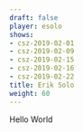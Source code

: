 ```yaml
---
draft: false
player: esolo
shows:
- csz-2019-02-01
- csz-2019-02-09
- csz-2019-02-15
- csz-2019-02-16
- csz-2019-02-22
title: Erik Solo
weight: 60
---
```


Hello World
